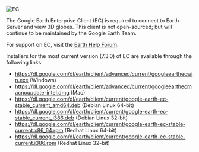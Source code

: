 ![EC](https://drive.google.com/a/google.com/uc?export=view&id=0B9uYVWZiNAG0WVA2M1Q5SkxLc1E)

The Google Earth Enterprise Client (EC) is required to connect to Earth Server and view 3D globes.  This client is not open-sourced; but will continue to be maintained by the Google Earth Team.  

For support on EC, visit the [Earth Help Forum](https://productforums.google.com/forum/#!categories/maps/google-earth).

Installers for the most current version (7.3.0) of EC are available through the following links:
* https://dl.google.com/dl/earth/client/advanced/current/googleearthecwin.exe  (Windows)
* https://dl.google.com/dl/earth/client/advanced/current/googleearthecmacnoupdate-intel.dmg  (Mac)
* https://dl.google.com/dl/earth/client/current/google-earth-ec-stable_current_amd64.deb  (Debian Linux 64-bit)
* https://dl.google.com/dl/earth/client/current/google-earth-ec-stable_current_i386.deb  (Debian Linux 32-bit)
* https://dl.google.com/dl/earth/client/current/google-earth-ec-stable-current.x86_64.rpm  (Redhat Linux 64-bit)
* https://dl.google.com/dl/earth/client/current/google-earth-ec-stable-current.i386.rpm  (Redhat Linux 32-bit)

